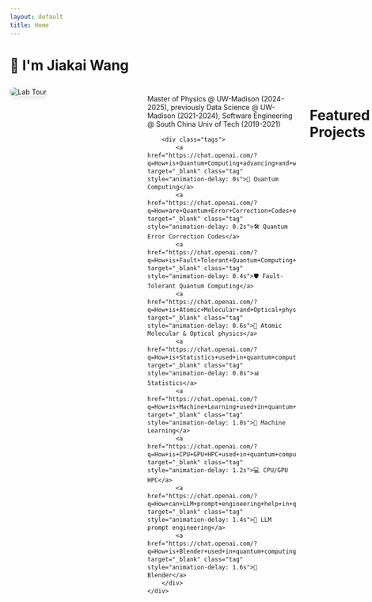 ```yaml
---
layout: default
title: Home
---
```


# 👋 I'm Jiakai Wang

<div class="intro-container">
    <div class="intro-image">
        <img src="/files/lab_tour_small.png" alt="Lab Tour" />
    </div>
    <div class="intro-content">
        <p>Master of Physics @ UW-Madison (2024-2025), previously Data Science @ UW-Madison (2021-2024), Software Engineering @ South China Univ of Tech (2019-2021)</p>
        
        <div class="tags">
            <a href="https://chat.openai.com/?q=How+is+Quantum+Computing+advancing+and+what+are+its+key+challenges?" target="_blank" class="tag" style="animation-delay: 0s">🔬 Quantum Computing</a>
            <a href="https://chat.openai.com/?q=How+are+Quantum+Error+Correction+Codes+essential+to+quantum+computing?" target="_blank" class="tag" style="animation-delay: 0.2s">🛠️ Quantum Error Correction Codes</a>
            <a href="https://chat.openai.com/?q=How+is+Fault+Tolerant+Quantum+Computing+different+from+regular+quantum+computing?" target="_blank" class="tag" style="animation-delay: 0.4s">🛡️ Fault-Tolerant Quantum Computing</a>
            <a href="https://chat.openai.com/?q=How+is+Atomic+Molecular+and+Optical+physics+related+to+quantum+computing?" target="_blank" class="tag" style="animation-delay: 0.6s">🔭 Atomic Molecular & Optical physics</a>
            <a href="https://chat.openai.com/?q=How+is+Statistics+used+in+quantum+computing?" target="_blank" class="tag" style="animation-delay: 0.8s">📊 Statistics</a>
            <a href="https://chat.openai.com/?q=How+is+Machine+Learning+used+in+quantum+computing?" target="_blank" class="tag" style="animation-delay: 1.0s">🤖 Machine Learning</a>
            <a href="https://chat.openai.com/?q=How+is+CPU+GPU+HPC+used+in+quantum+computing+simulations?" target="_blank" class="tag" style="animation-delay: 1.2s">💻 CPU/GPU HPC</a>
            <a href="https://chat.openai.com/?q=How+can+LLM+prompt+engineering+help+in+quantum+computing+research?" target="_blank" class="tag" style="animation-delay: 1.4s">🧠 LLM prompt engineering</a>
            <a href="https://chat.openai.com/?q=How+is+Blender+used+in+quantum+computing+visualization?" target="_blank" class="tag" style="animation-delay: 1.6s">🎨 Blender</a>
        </div>
    </div>
</div>

<style>
.intro-container {
    display: flex;
    gap: 2em;
    align-items: flex-start;
    margin: 2em 0;
}

.intro-image {
    flex: 2;
    min-width: 250px;
    max-width: 40%;
}

.intro-image img {
    width: 100%;
    height: auto;
    border-radius: 15px;
    box-shadow: 0 4px 8px rgba(0, 0, 0, 0.1);
}

.intro-content {
    flex: 3;
    min-width: 300px;
}

@media (max-width: 768px) {
    .intro-container {
        flex-direction: column;
    }
    
    .intro-image {
        max-width: 100%;
    }
    
    .intro-image, .intro-content {
        width: 100%;
    }
}

@keyframes fadeIn {
    from {
      opacity: 0;
      transform: translateY(10px);
    }
    to {
      opacity: 1;
      transform: translateY(0);
    }
  }

  .tags {
    margin-top: 1em;
    display: flex;
    flex-wrap: wrap;
  }

  .tag {
    background-color: #5d8fb3;
    color: white;
    padding: 0.5em;
    border-radius: 7.5px;
    margin: 0.5em;
    display: inline-block;
    opacity: 0;
    animation: fadeIn 0.5s ease-out forwards;
    transition: all 0.2s ease;
    box-shadow: 0 2px 4px rgba(0, 0, 0, 0.1);
    will-change: transform;
    cursor: pointer;
    text-decoration: none !important;
  }

  .tag:hover {
    transform: scale(1.05);
    box-shadow: 0 4px 8px rgba(0, 0, 0, 0.2);
    background-color: #6fa3c7;
    color: white !important;
  }

  .dark-mode .tag {
    background-color: #333;
  }

  .dark-mode .tag:hover {
    background-color: #444;
  }
</style>

# Featured Projects

<div class="card-container">
    <div class="card" onclick="expandCard('past_projects/mfqec')" style="animation-delay: 0s">
        <div class="card-image">
            <img src="/files/2023/circ_simple.png" alt="MFQEC" />
        </div>
        <div class="card-text">
            Measurement-free quantum error correction
        </div>
    </div>
    <div class="card" onclick="expandCard('past_projects/fluxonium_erasure')" style="animation-delay: 0.2s">
        <div class="card-image">
            <img src="/files/2024/JJ_Chain.png" alt="Fluxonium" />
        </div>
        <div class="card-text">
            Fluxonium erasure
        </div>
    </div>
    <div class="card" onclick="expandCard('past_projects/hpc')" style="animation-delay: 0.4s">
        <div class="card-image">
            <img src="/files/HTCHPC.jpg" alt="HPC" />
        </div>
        <div class="card-text">
            High-Performance Computing
        </div>
    </div>
</div>

<style>
  .card-container {
    display: flex;
    flex-wrap: wrap;
    justify-content: center;
    gap: 1em;
    margin-top: 2em;
  }
  .card {
    background-color: #d3d3d3;
    color: black;
    border-radius: 30px;
    overflow: hidden;
    text-decoration: none;
    width: 300px;
    display: flex;
    flex-direction: column;
    align-items: center;
  }
  .card-image {
    width: 100%;
    height: 200px;
    overflow: hidden;
  }
  .card-image img {
    width: 100%;
    height: 100%;
    object-fit: cover;
    border-radius: 0;
  }
  .card-text {
    padding: 0.5em;
    text-align: center;
    color: black;
  }
  .dark-mode .card {
    background-color: #333;
  }
  .dark-mode .card-text {
    color: white;
  }
</style>

# Research interests:

<div class="card-container">
    <div class="card" onclick="expandCard('agents')" style="animation-delay: 0s">
        <div class="card-image">
            <img src="/files/agents.png" alt="agents" />
        </div>
        <div class="card-text">
            LLM prompt engineering
        </div>
    </div>
    <div class="card" onclick="expandCard('ftqc')" style="animation-delay: 0.2s">
        <div class="card-image">
            <img src="/files/arch.png" alt="FTQC" />
        </div>
        <div class="card-text">
            FTQC architecture upon qLDPC codes for photonic / ion trap / scqubits
        </div>
    </div>
    <div class="card" onclick="expandCard('novel_SCqubits')" style="animation-delay: 0.4s">
        <div class="card-image">
            <img src="/files/2024/JJ_Chain.png" alt="QC" />
        </div>
        <div class="card-text">
            Algorithmic novel superconducting qubit design
        </div>
    </div>
    <div class="card" onclick="expandCard('hpc_app')" style="animation-delay: 0.6s">
        <div class="card-image">
            <img src="/files/HPC.png" alt="QC" />
        </div>
        <div class="card-text">
            HPC for QEC
        </div>
    </div>
</div>

<!-- Card Expansion Overlay -->
<div class="card-overlay" id="cardOverlay" onclick="closeExpandedCard()">
    <div class="expanded-card" onclick="event.stopPropagation()">
        <button class="close-button" onclick="closeExpandedCard()">×</button>
        <div class="expanded-content" id="expandedContent">
            <!-- Content will be loaded here -->
        </div>
    </div>
</div>

<script>
async function expandCard(cardId) {
    const overlay = document.getElementById('cardOverlay');
    const content = document.getElementById('expandedContent');
    
    try {
        // Determine the correct path based on the cardId
        let fetchPath;
        if (cardId.includes('past_projects')) {
            fetchPath = `/${cardId}/`;
        } else {
            fetchPath = `/potential_directions/${cardId}/`;
        }
        
        // Fetch the content
        const response = await fetch(fetchPath);
        const html = await response.text();
        
        // Extract the main content
        const parser = new DOMParser();
        const doc = parser.parseFromString(html, 'text/html');
        const mainContent = doc.querySelector('main').innerHTML;
        
        // Insert the content
        content.innerHTML = mainContent;
        
        // Position the overlay relative to current viewport
        const scrollTop = window.pageYOffset || document.documentElement.scrollTop;
        overlay.style.top = `${scrollTop}px`;
        
        // Show the overlay
        overlay.classList.add('active');
        document.body.style.overflow = 'hidden'; // Prevent scrolling
    } catch (error) {
        console.error('Error loading content:', error);
    }
}

function closeExpandedCard() {
    const overlay = document.getElementById('cardOverlay');
    overlay.classList.remove('active');
    document.body.style.overflow = ''; // Restore scrolling
    overlay.style.top = '0'; // Reset position
}
</script>

<style>
  .card {
    cursor: pointer;
    transition: transform 0.3s ease;
  }

  .card:hover {
    transform: translateY(-5px);
  }

  .card-overlay {
    position: absolute;
    left: 0;
    width: 100%;
    height: 100vh;
    background: rgba(0, 0, 0, 0.5);
    backdrop-filter: blur(10px);
    display: none;
    justify-content: center;
    align-items: center;
    z-index: 1000;
  }

  .card-overlay.active {
    display: flex;
  }

  .expanded-card {
    background: var(--color-dark-grey);
    width: 90%;
    max-width: 1200px;
    height: 80vh;
    border-radius: 30px;
    padding: 2em;
    position: relative;
    overflow-y: auto;
    display: flex;
    flex-direction: column;
  }

  .expanded-content {
    flex: 1;
    overflow-y: auto;
    padding-right: 1em;
    margin-top: 0;
    padding-top: 0;
  }

  .expanded-content::-webkit-scrollbar {
    width: 8px;
  }

  .expanded-content::-webkit-scrollbar-track {
    background: var(--color-dark-grey);
  }

  .expanded-content::-webkit-scrollbar-thumb {
    background: var(--color-hover);
    border-radius: 4px;
  }

  .close-button {
    position: absolute;
    top: 1em;
    right: 1em;
    background: none;
    border: none;
    font-size: 2em;
    cursor: pointer;
    color: var(--color-white);
    padding: 0.2em 0.5em;
    border-radius: 50%;
    transition: background-color 0.3s ease;
    z-index: 2;
  }

  .close-button:hover {
    background-color: rgba(255, 255, 255, 0.1);
  }

  .dark-mode .expanded-card {
    background: var(--color-dark-grey);
    color: var(--color-white);
  }

  .dark-mode .close-button {
    color: var(--color-white);
  }

  .dark-mode .close-button:hover {
    background-color: rgba(255, 255, 255, 0.1);
  }
</style>

<style>
@keyframes cardFadeIn {
    from {
        opacity: 0;
        transform: translateY(20px);
    }
    to {
        opacity: 1;
        transform: translateY(0);
    }
}

.card {
    opacity: 0;
    animation: cardFadeIn 0.8s ease-out forwards;
    transition: transform 0.3s ease, box-shadow 0.3s ease;
    cursor: pointer;
}

.card:hover {
    transform: translateY(-10px);
    box-shadow: 0 10px 20px rgba(0, 0, 0, 0.2);
}

.card-container {
    display: flex;
    flex-wrap: wrap;
    justify-content: center;
    gap: 2em;
    margin: 2em 0;
}

.card {
    background: var(--color-dark-grey);
    border-radius: 15px;
    overflow: hidden;
    width: 300px;
    box-shadow: 0 4px 8px rgba(0, 0, 0, 0.1);
}

.card-image {
    width: 100%;
    height: 200px;
    overflow: hidden;
}

.card-image img {
    width: 100%;
    height: 100%;
    object-fit: cover;
    transition: transform 0.3s ease;
}

.card:hover .card-image img {
    transform: scale(1.1);
}

.card-text {
    padding: 1em;
    color: white;
    font-size: 1.1em;
    text-align: center;
}

.dark-mode .card {
    background: var(--color-dark-grey);
}
</style>

# Photo Gallery

<div class="photo-grid">
    <div class="photo-card" onclick="expandPhoto('/files/lab_tour.png', 'Tour @ Roman Kuzmin\'s lab')">
        <img src="/files/lab_tour.png" alt="Tour @ Roman Kuzmin's lab">
    </div>
    <div class="photo-card" onclick="expandPhoto('/files/photo.jpg', 'My Photo')">
        <img src="/files/photo.jpg" alt="My Photo">
    </div>
    <div class="photo-card" onclick="expandPhoto('/files/poster_2024.jpg', 'Photo of me giving a talk @ IMSI quantum hardware workshop 2024 to Prof. Jens Koch')">
        <img src="/files/poster_2024.jpg" alt="Photo of me giving a talk @ IMSI quantum hardware workshop 2024">
    </div>
    <div class="photo-card" onclick="expandPhoto('/files/tracker.jpg', 'My Photo on a tracker')">
        <img src="/files/tracker.jpg" alt="My Photo on a tracker">
    </div>
    <div class="photo-card" onclick="expandPhoto('/files/holding_cat.jpg', 'idk')">
        <img src="/files/holding_cat.jpg" alt="My Photo on a tracker">
    </div>
</div>

<style>
.photo-grid {
    display: grid;
    grid-template-columns: repeat(3, minmax(250px, 300px));
    gap: 2em;
    padding: 2em;
    justify-content: center;
}

@media (max-width: 1000px) {
    .photo-grid {
        grid-template-columns: repeat(2, minmax(250px, 300px));
    }
}

@media (max-width: 600px) {
    .photo-grid {
        grid-template-columns: repeat(1, minmax(250px, 300px));
        gap: 1em;
        padding: 1em;
    }
}

@keyframes photoFadeIn {
    from {
        opacity: 0;
        transform: translateY(20px);
    }
    to {
        opacity: 1;
        transform: translateY(0);
    }
}

.photo-card {
    cursor: pointer;
    border-radius: 15px;
    overflow: hidden;
    box-shadow: 0 4px 8px rgba(0, 0, 0, 0.1);
    transition: transform 0.3s ease, box-shadow 0.3s ease;
    background: var(--color-dark-grey);
    height: 250px;
    opacity: 0;
    animation: photoFadeIn 0.8s ease-out forwards;
}

.photo-card:nth-child(1) { animation-delay: 0s; }
.photo-card:nth-child(2) { animation-delay: 0.2s; }
.photo-card:nth-child(3) { animation-delay: 0.4s; }
.photo-card:nth-child(4) { animation-delay: 0.6s; }

.photo-card:hover {
    transform: translateY(-5px);
    box-shadow: 0 8px 16px rgba(0, 0, 0, 0.2);
}

.photo-card img {
    width: 100%;
    height: 100%;
    object-fit: cover;
    transition: transform 0.3s ease;
}

.photo-card:hover img {
    transform: scale(1.05);
}
</style>

<script>
function expandPhoto(photoUrl, caption) {
    const overlay = document.getElementById('photoOverlay');
    const content = document.getElementById('expandedPhotoContent');
    
    content.innerHTML = `
        <img src="${photoUrl}" alt="${caption}">
        <div class="expanded-photo-caption">${caption}</div>
    `;
    
    // Show the overlay
    overlay.classList.add('active');
    document.body.style.overflow = 'hidden'; // Prevent scrolling
}

function closeExpandedPhoto() {
    const overlay = document.getElementById('photoOverlay');
    overlay.classList.remove('active');
    document.body.style.overflow = ''; // Restore scrolling
}

// Close on ESC key
document.addEventListener('keydown', function(e) {
    if (e.key === 'Escape') {
        closeExpandedPhoto();
    }
});
</script>